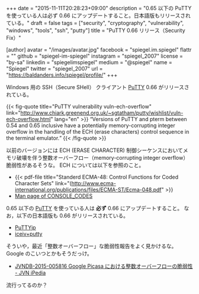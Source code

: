 +++
date = "2015-11-11T20:28:23+09:00"
description = "0.65 以下の PuTTY を使っている人は必ず 0.66 にアップデートすること。日本語版もリリースされている。"
draft = false
tags = ["security", "cryptography", "vulnerability", "windows", "tools", "ssh", "putty"]
title = "PuTTY 0.66 リリース（Security Fix）"

[author]
  avatar = "/images/avatar.jpg"
  facebook = "spiegel.im.spiegel"
  flattr = ""
  github = "spiegel-im-spiegel"
  instagram = "spiegel_2007"
  license = "by-sa"
  linkedin = "spiegelimspiegel"
  medium = "@spiegel"
  name = "Spiegel"
  twitter = "spiegel_2007"
  url = "https://baldanders.info/spiegel/profile/"
+++

Windows 用の SSH（Secure SHell） クライアント [PuTTY] 0.66 がリリースされている。

{{< fig-quote title="PuTTY vulnerability vuln-ech-overflow" link="http://www.chiark.greenend.org.uk/~sgtatham/putty/wishlist/vuln-ech-overflow.html" lang="en" >}}
<q>Versions of PuTTY and pterm between 0.54 and 0.65 inclusive have a potentially memory-corrupting integer overflow in the handling of the ECH (erase characters) control sequence in the terminal emulator.</q>
{{< /fig-quote >}}

以前のバージョンには ECH (ERASE CHARACTER) 制御シーケンスにおいてメモリ破壊を伴う整数オーバーフロー（memory-corrupting integer overflow）脆弱性があるそうな。
ECH については以下を参照のこと。

- {{< pdf-file title="Standerd ECMA-48: Control Functions for Coded Character Sets" link="(http://www.ecma-international.org/publications/files/ECMA-ST/Ecma-048.pdf" >}}
- [Man page of CONSOLE_CODES](http://linuxjm.osdn.jp/html/LDP_man-pages/man4/console_codes.4.html)

0.65 以下の [PuTTY] を使っている人は **必ず** 0.66 にアップデートすること。
なお，以下の日本語版も 0.66 がリリースされている。

- [PuTTYjp](http://hp.vector.co.jp/authors/VA024651/PuTTYkj.html "hdk の自作ソフトの紹介 | PuTTYjp")
- [iceiv+putty](http://ice.hotmint.com/putty/ "iceiv+putty")

そういや，最近「整数オーバーフロー」な脆弱性報告をよく見かけるな。
Google のこいつとかもそうだっけ。

- [JVNDB-2015-005816 Google Picasa における整数オーバーフローの脆弱性 - JVN iPedia](http://jvndb.jvn.jp/ja/contents/2015/JVNDB-2015-005816.html)

流行ってるのか？

[PuTTY]: http://www.chiark.greenend.org.uk/~sgtatham/putty/ "PuTTY: a free telnet/ssh client"
